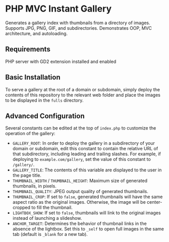 # PHP MVC Instant Gallery

Generates a gallery index with thumbnails from a directory of images. Supports JPG, PNG, GIF, and subdirectories. Demonstrates OOP, MVC architecture, and autoloading.

## Requirements

PHP server with GD2 extension installed and enabled

## Basic Installation

To serve a gallery at the root of a domain or subdomain, simply deploy the contents of this repository to the relevant web folder and place the images to be displayed in the `fulls` directory.

## Advanced Configuration

Several constants can be edited at the top of `index.php` to customize the operation of the gallery:

* `GALLERY_ROOT`: In order to deploy the gallery in a subdirectory of your domain or subdomain, edit this constant to contain the relative URL of that subdirectory, including leading and trailing slashes. For example, if deploying to `example.com/gallery`, set the value of this constant to `/gallery/`.
* `GALLERY_TITLE`: The contents of this variable are displayed to the user in the page title.
* `THUMBNAIL_WIDTH` / `THUMBNAIL_HEIGHT`: Maximum size of generated thumbnails, in pixels.
* `THUMBNAIL_QUALITY`: JPEG output quality of generated thumbnails.
* `THUMBNAIL_CROP`: If set to `false`, generated thumbnails will have the same aspect ratio as the original images. Otherwise, the image will be center-cropped to fill the thumbnail.
* `LIGHTBOX_SHOW`: If set to `false`, thumbnails will link to the original images instead of launching a slideshow.
* `ANCHOR_TARGET`: Determines the behavior of thumbnail links in the absence of the lightbox. Set this to `_self` to open full images in the same tab (default is `_blank` for a new tab).